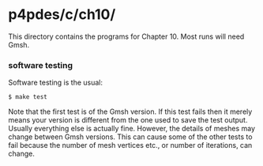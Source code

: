 p4pdes/c/ch10/
==============

This directory contains the programs for Chapter 10.  Most runs will need Gmsh.

### software testing

Software testing is the usual:

    $ make test

Note that the first test is of the Gmsh version.  If this test fails then
it merely means your version is different from the one used to save the test
output.  Usually everything else is actually fine.  However, the details of
meshes may change between Gmsh versions.  This can cause some of the other
tests to fail because the number of mesh vertices etc., or number of
iterations, can change.

